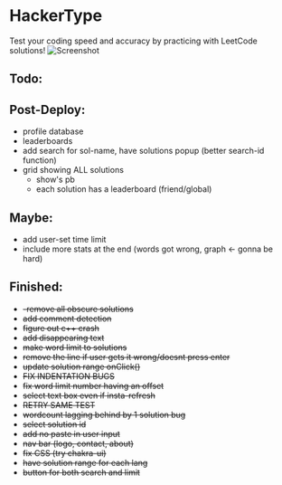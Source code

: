 # HackerType
Test your coding speed and accuracy by practicing with LeetCode solutions!
![Screenshot](image.png)
## Todo:










## Post-Deploy:
- profile database
- leaderboards
- add search for sol-name, have solutions popup (better search-id function)
- grid showing ALL solutions
  - show's pb
  - each solution has a leaderboard (friend/global)


## Maybe:
- add user-set time limit
- include more stats at the end (words got wrong, graph <- gonna be hard)

## Finished:
- ~~-remove all obscure solutions~~ 
- ~~add comment detection~~
- ~~figure out c++ crash~~
- ~~add disappearing text~~ 
- ~~make word limit to solutions~~ 
- ~~remove the line if user gets it wrong/doesnt press enter~~ 
- ~~update solution range onClick()~~ 
- ~~FIX INDENTATION BUGS~~
- ~~fix word limit number having an offset~~
- ~~select text box even if insta-refresh~~
- ~~RETRY SAME TEST~~
- ~~wordcount lagging behind by 1 solution bug~~
- ~~select solution id~~
- ~~add no paste in user input~~
- ~~nav bar (logo, contact, about)~~
- ~~fix CSS (try chakra-ui)~~
 - ~~have solution range for each lang~~
 - ~~button for both search and limit~~





